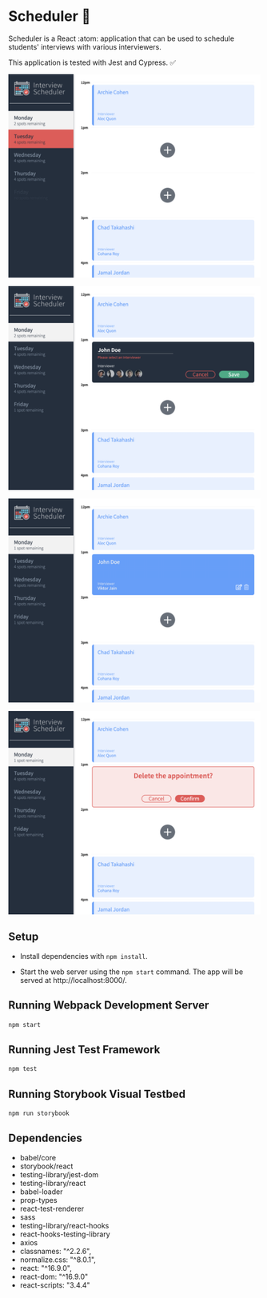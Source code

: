 # Scheduler :calendar:

Scheduler is a React :atom:	application that can be used to schedule students' interviews with various interviewers.

This application is tested with Jest and Cypress. :white_check_mark:

![Main Page With Day Hover](https://github.com/CourtneyODonnell/scheduler/blob/master/docs/MainPageWithDayHover.png?raw=true)

![Please Select An Interviewer Save Hover](https://github.com/CourtneyODonnell/scheduler/blob/master/docs/PleaseSelectAnInterviewerSaveHover.png?raw=true)

![Saved Interview](https://github.com/CourtneyODonnell/scheduler/blob/master/docs/SavedInterview.png?raw=true)

![Confirm Deletion Prompt](https://github.com/CourtneyODonnell/scheduler/blob/master/docs/ConfirmDeletionPrompt.png?raw=true)



## Setup

- Install dependencies with `npm install`.

- Start the web server using the `npm start` command. The app will be served at http://localhost:8000/.

## Running Webpack Development Server

```sh
npm start
```

## Running Jest Test Framework

```sh
npm test
```

## Running Storybook Visual Testbed

```sh
npm run storybook
```
## Dependencies

- babel/core
- storybook/react
- testing-library/jest-dom
- testing-library/react
- babel-loader
- prop-types
- react-test-renderer
- sass
- testing-library/react-hooks
- react-hooks-testing-library
- axios
- classnames: "^2.2.6",
- normalize.css: "^8.0.1",
- react: "^16.9.0",
- react-dom: "^16.9.0"
- react-scripts: "3.4.4"
